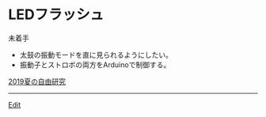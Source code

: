 # LEDフラッシュ

未着手


* 太鼓の振動モードを直に見られるようにしたい。
* 振動子とストロボの両方をArduinoで制御する。



[2019夏の自由研究](2019夏の自由研究.md)





----
[Edit](https://github.com/vitroid/vitroid.github.io/edit/master/MD/LEDフラッシュ.md)
